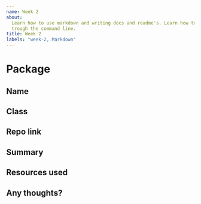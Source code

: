 ```yaml
---
name: Week 2
about:
  Learn how to use markdown and writing docs and readme's. Learn how to use Git
  trough the command line.
title: Week 2
labels: "week-2, Markdown"
---
```


# Package

## Name

<!-- Add your name here-->

## Class

<!-- Add your class here -->

## Repo link

<!-- Include a link to your repository -->

## Summary

<!-- A summary of what you did. What progress did you make? -->

## Resources used

<!-- What resources did you use? -->

## Any thoughts?

<!-- Let us know what you thought of the homework, and give us any feedback. What parts did you find difficult? -->
